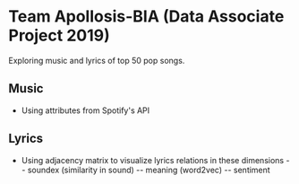 # Team Apollosis-BIA (Data Associate Project 2019)

Exploring music and lyrics of top 50 pop songs.

## Music
- Using attributes from Spotify's API


## Lyrics
- Using adjacency matrix to visualize lyrics relations in these dimensions
-- soundex (similarity in sound)
-- meaning (word2vec)
-- sentiment


